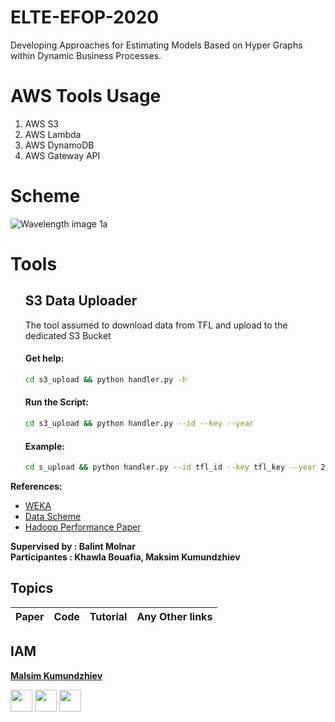 # ELTE-EFOP-2020
Developing Approaches for Estimating Models Based on Hyper Graphs within Dynamic Business Processes.

# AWS Tools Usage
1. AWS S3
2. AWS Lambda
3. AWS DynamoDB
4. AWS Gateway API 

# Scheme
![Wavelength image 1a](https://user-images.githubusercontent.com/37558223/78239597-2fb25700-74de-11ea-91fe-aaff905759b2.png)


# Tools
<ul>
<h2>S3 Data Uploader</h2>
The tool assumed to download data from TFL and upload to the dedicated S3 Bucket

#### Get help: 
````bash
cd s3_upload && python handler.py -h   
````
#### Run the Script: 
````bash
cd s3_upload && python handler.py --id --key --year  
````
#### Example: 
````bash
cd s_upload && python handler.py --id tfl_id --key tfl_key --year 2020  
````
</ul>



<b>References:</b><br>
<ul>
<li><a href="https://machinelearningmastery.com/estimate-performance-machine-learning-algorithms-weka/">WEKA</a></li>
  <li><a href="https://drive.google.com/file/d/1Bo1c6BJNfdim81CWp7VbqLNkP3RAawGk/view?ts=5e55708d">Data Scheme</a></li>
  <li><a href="https://www.researchgate.net/publication/273462758_Hadoop_Performance_Modeling_for_Job_Estimation_and_Resource_Provisioning">Hadoop Performance Paper</a></li>
</ul>


<b>Supervised by : Balint Molnar</b><br>
<b>Participantes : Khawla Bouafia, Maksim Kumundzhiev</b>


## Topics
|Paper|Code|Tutorial|Any Other links|
|-----|----|--------|---------------|


## IAM

**[Malsim Kumundzhiev](https://github.com/KumundzhievMaxim)**

[<img src="http://i.imgur.com/0o48UoR.png" width="35">](https://github.com/KumundzhievMaxim)             [<img src="https://i.imgur.com/0IdggSZ.png" width="35">](https://www.linkedin.com/in/maksim-kumundzhiev/)             [<img src="https://loading.io/s/icon/vzeour.svg" width="35">](https://www.kaggle.com/maximkumundzhiev)               
